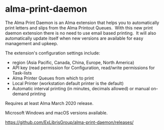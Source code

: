 # alma-print-daemon
The Alma Print Daemon is an Alma extension that helps you to automatically print letters and slips from the Alma Printout Queues.  With this new print daemon extension there is no need to use email based printing.  It will also automatically update itself when new versions are available for easy management and upkeep.

The extension's configuration settings include:

- region (Asia Pacific, Canada, China, Europe, North America)
- API key (read permission for Configuration, read/write permissions for Task-lists
- Alma Printer Queues from which to print
- Local Printer (workstation default printer is the default)
- Automatic interval printing (in minutes, decimals allowed) or manual on-demand printing

Requires at least Alma March 2020 release.

Microsoft Windows and macOS versions available.

https://github.com/ExLibrisGroup/alma-print-daemon/releases/
